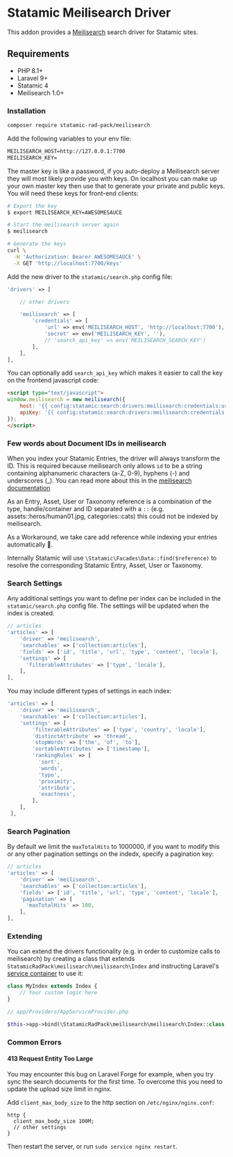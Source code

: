# Statamic Meilisearch Driver

This addon provides a [Meilisearch](https://www.meilisearch.com/) search driver for Statamic sites.

## Requirements

* PHP 8.1+
* Laravel 9+
* Statamic 4
* Meilisearch 1.0+

### Installation

```bash
composer require statamic-rad-pack/meilisearch
```

Add the following variables to your env file:

```txt
MEILISEARCH_HOST=http://127.0.0.1:7700
MEILISEARCH_KEY=
```

The master key is like a password, if you auto-deploy a Meilisearch server they will most likely provide you with keys. On localhost you can make up your own master key then use that to generate your private and public keys. You will need these keys for front-end clients:

```bash
# Export the key
$ export MEILISEARCH_KEY=AWESOMESAUCE

# Start the meilisearch server again
$ meilisearch

# Generate the keys
curl \
  -H 'Authorization: Bearer AWESOMESAUCE' \
  -X GET 'http://localhost:7700/keys'
```

Add the new driver to the `statamic/search.php` config file:

```php
'drivers' => [

    // other drivers

    'meilisearch' => [
        'credentials' => [
            'url' => env('MEILISEARCH_HOST', 'http://localhost:7700'),
            'secret' => env('MEILISEARCH_KEY', ''),
            // 'search_api_key' => env('MEILISEARCH_SEARCH_KEY')
        ],
    ],
],
```

You can optionally add `search_api_key` which makes it easier to call the key on the frontend javascript code:

```html
<script type="text/javascript">
window.meilisearch = new meilisearch({
    host: '{{ config:statamic:search:drivers:meilisearch:credentials:url }}',
    apiKey: '{{ config:statamic:search:drivers:meilisearch:credentials:search_api_key }}',
});
</script>
```

### Few words about Document IDs in meilisearch

When you index your Statamic Entries, the driver will always transform the ID. This is required because meilisearch only allows `id` to be a string containing alphanumeric characters (a-Z, 0-9), hyphens (-) and underscores (_). You can read more about this in the [meilisearch documentation](https://www.meilisearch.com/docs/learn/core_concepts/primary_key#invalid_document_id)

As an Entry, Asset, User or Taxonomy reference is a combination of the type, handle/container and ID separated with a `::` (e.g. assets::heros/human01.jpg, categories::cats) this could not be indexed by meilisearch.

As a Workaround, we take care add reference while indexing your entries automatically 🎉.

Internally Statamic will use `\Statamic\Facades\Data::find($reference)` to resolve the corresponding Statamic Entry, Asset, User or Taxonomy.

### Search Settings

Any additional settings you want to define per index can be included in the `statamic/search.php` config file. The settings will be updated when the index is created.

```php
// articles
'articles' => [
    'driver' => 'meilisearch',
    'searchables' => ['collection:articles'],
    'fields' => ['id', 'title', 'url', 'type', 'content', 'locale'],
    'settings' => [
      'filterableAttributes' => ['type', 'locale'],
    ],
],
```

You may include different types of settings in each index:

```php
'articles' => [
    'driver' => 'meilisearch',
    'searchables' => ['collection:articles'],
    'settings' => [
        'filterableAttributes' => ['type', 'country', 'locale'],
        'distinctAttribute' => 'thread',
        'stopWords' => ['the', 'of', 'to'],
        'sortableAttributes' => ['timestamp'],
        'rankingRules' => [
          'sort',
          'words',
          'typo',
          'proximity',
          'attribute',
          'exactness',
        ],
    ],
 ],
```

### Search Pagination

By default we limit the `maxTotalHits` to 1000000, if you want to modify this or any other pagination settings on the indedx, specify a pagination key:

```php
// articles
'articles' => [
    'driver' => 'meilisearch',
    'searchables' => ['collection:articles'],
    'fields' => ['id', 'title', 'url', 'type', 'content', 'locale'],
    'pagination' => [
      'maxTotalHits' => 100,
    ],
],
```


### Extending

You can extend the drivers functionality (e.g. in order to customize calls to meilisearch) by creating a class that extends
`StatamicRadPack\meilisearch\meilisearch\Index` and instructing Laravel's [service container](https://laravel.com/docs/master/container#main-content) to use it:

```php
class MyIndex extends Index {
    // Your custom logic here
}
```

```php
// app/Providers/AppServiceProvider.php

$this->app->bind(\StatamicRadPack\meilisearch\meilisearch\Index::class, MyIndex::class);
```

### Common Errors

#### 413 Request Entity Too Large

You may encounter this bug on Laravel Forge for example, when you try sync the search documents for the first time. To overcome this you need to update the upload size limit in nginx.

Add `client_max_body_size` to the http section on `/etc/nginx/nginx.conf`:

```
http {
  client_max_body_size 100M;
  // other settings
}
```

Then restart the server, or run `sudo service nginx restart`.
